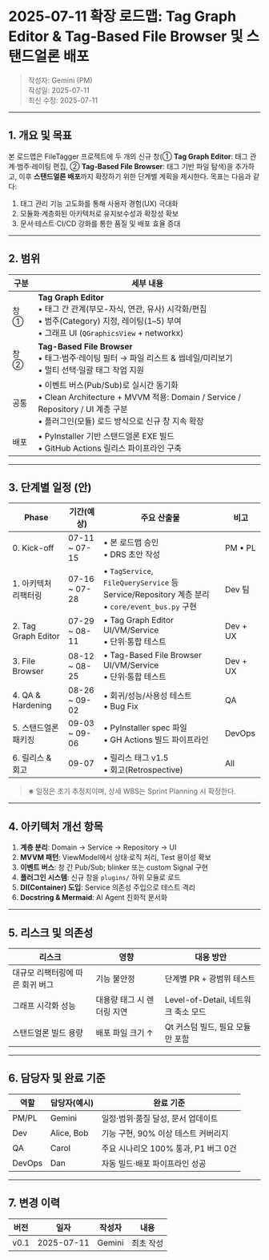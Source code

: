 # 2025-07-11 확장 로드맵: Tag Graph Editor & Tag-Based File Browser 및 스탠드얼론 배포

> 작성자: Gemini (PM)  
> 작성일: 2025-07-11  
> 최신 수정: 2025-07-11  

---

## 1. 개요 및 목표

본 로드맵은 FileTagger 프로젝트에 두 개의 신규 창(① **Tag Graph Editor**: 태그 관계·범주·레이팅 편집, ② **Tag-Based File Browser**: 태그 기반 파일 탐색)을 추가하고, 이후 **스탠드얼론 배포**까지 확장하기 위한 단계별 계획을 제시한다. 목표는 다음과 같다:

1. 태그 관리 기능 고도화를 통해 사용자 경험(UX) 극대화
2. 모듈화·계층화된 아키텍처로 유지보수성과 확장성 확보
3. 문서·테스트·CI/CD 강화를 통한 품질 및 배포 효율 증대

---

## 2. 범위

| 구분 | 세부 내용 |
|------|-----------|
| 창 ① | **Tag Graph Editor**<br/>• 태그 간 관계(부모-자식, 연관, 유사) 시각화/편집<br/>• 범주(Category) 지정, 레이팅(1–5) 부여<br/>• 그래프 UI (`QGraphicsView` + networkx) |
| 창 ② | **Tag-Based File Browser**<br/>• 태그·범주·레이팅 필터 → 파일 리스트 & 썸네일/미리보기<br/>• 멀티 선택·일괄 태그 작업 지원 |
| 공통 | • 이벤트 버스(Pub/Sub)로 실시간 동기화<br/>• Clean Architecture + MVVM 적용: Domain / Service / Repository / UI 계층 구분<br/>• 플러그인(모듈) 로드 방식으로 신규 창 지속 확장 |
| 배포 | • PyInstaller 기반 스탠드얼론 EXE 빌드<br/>• GitHub Actions 릴리스 파이프라인 구축 |

---

## 3. 단계별 일정 (안)

| Phase | 기간(예상) | 주요 산출물 | 비고 |
|-------|-----------|-------------|------|
| 0. Kick-off | 07-11 ~ 07-15 | • 본 로드맵 승인<br/>• DRS 초안 작성 | PM • PL |
| 1. 아키텍처 리팩터링 | 07-16 ~ 07-28 | • `TagService`, `FileQueryService` 등 Service/Repository 계층 분리<br/>• `core/event_bus.py` 구현 | Dev 팀 |
| 2. Tag Graph Editor | 07-29 ~ 08-11 | • Tag Graph Editor UI/VM/Service<br/>• 단위·통합 테스트 | Dev + UX |
| 3. File Browser | 08-12 ~ 08-25 | • Tag-Based File Browser UI/VM/Service<br/>• 단위·통합 테스트 | Dev + UX |
| 4. QA & Hardening | 08-26 ~ 09-02 | • 회귀/성능/사용성 테스트<br/>• Bug Fix | QA |
| 5. 스탠드얼론 패키징 | 09-03 ~ 09-06 | • PyInstaller spec 파일<br/>• GH Actions 빌드 파이프라인 | DevOps |
| 6. 릴리스 & 회고 | 09-07 | • 릴리스 태그 v1.5<br/>• 회고(Retrospective) | All |

> **※** 일정은 초기 추정치이며, 상세 WBS는 Sprint Planning 시 확정한다.

---

## 4. 아키텍처 개선 항목

1. **계층 분리**: Domain → Service → Repository → UI
2. **MVVM 패턴**: ViewModel에서 상태·로직 처리, Test 용이성 확보
3. **이벤트 버스**: 창 간 Pub/Sub; blinker 또는 custom Signal 구현
4. **플러그인 시스템**: 신규 창을 `plugins/` 하위 모듈로 로드
5. **DI(Container) 도입**: Service 의존성 주입으로 테스트 격리
6. **Docstring & Mermaid**: AI Agent 친화적 문서화

---

## 5. 리스크 및 의존성

| 리스크 | 영향 | 대응 방안 |
|---------|-------|-----------|
| 대규모 리팩터링에 따른 회귀 버그 | 기능 불안정 | 단계별 PR + 광범위 테스트 |
| 그래프 시각화 성능 | 대용량 태그 시 렌더링 지연 | Level-of-Detail, 네트워크 축소 모드 |
| 스탠드얼론 빌드 용량 | 배포 파일 크기 ↑ | Qt 커스텀 빌드, 필요 모듈만 포함 |

---

## 6. 담당자 및 완료 기준

| 역할 | 담당자(예시) | 완료 기준 |
|------|--------------|-----------|
| PM/PL | Gemini | 일정·범위·품질 달성, 문서 업데이트 |
| Dev | Alice, Bob | 기능 구현, 90% 이상 테스트 커버리지 |
| QA | Carol | 주요 시나리오 100% 통과, P1 버그 0건 |
| DevOps | Dan | 자동 빌드·배포 파이프라인 성공 |

---

## 7. 변경 이력

| 버전 | 일자 | 작성자 | 내용 |
|-------|------|--------|------|
| v0.1 | 2025-07-11 | Gemini | 최초 작성 | 